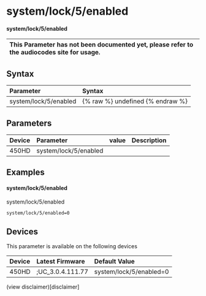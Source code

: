 ﻿---
description: system/lock/5/enabled
search:
    keywords: ['system','lock','5','enabled']
---

# system/lock/5/enabled

#### system/lock/5/enabled


| This Parameter has not been documented yet, please refer to the audiocodes site for usage.  |
| :--- |

## Syntax
| Parameter | Syntax |
| :--- | :--- |
|system/lock/5/enabled | {% raw %} undefined {% endraw %} |

## Parameters
|Device|Parameter|value|Description|
|:---|:---|:---|:---|
| 450HD | system/lock/5/enabled |  |  |

## Examples
#### system/lock/5/enabled

system/lock/5/enabled

```
system/lock/5/enabled=0
```

## Devices
This parameter is available on the following devices

| Device | Latest Firmware | Default Value |
|:---|:---|:---|
| 450HD | ;UC_3.0.4.111.77 | system/lock/5/enabled=0 

(view disclaimer)[disclaimer]
